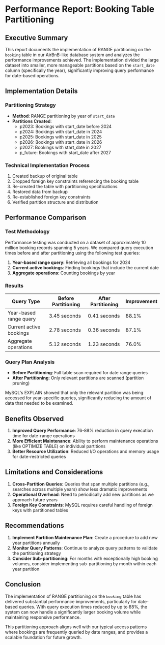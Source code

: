 # Performance Report: Booking Table Partitioning

## Executive Summary
This report documents the implementation of RANGE partitioning on the `booking` table in our AirBnB-like database system and analyzes the performance improvements achieved. The implementation divided the large dataset into smaller, more manageable partitions based on the `start_date` column (specifically the year), significantly improving query performance for date-based operations.

## Implementation Details

### Partitioning Strategy
- **Method**: RANGE partitioning by year of `start_date`
- **Partitions Created**:
  - p2023: Bookings with start_date before 2024
  - p2024: Bookings with start_date in 2024
  - p2025: Bookings with start_date in 2025
  - p2026: Bookings with start_date in 2026
  - p2027: Bookings with start_date in 2027
  - p_future: Bookings with start_date after 2027

### Technical Implementation Process
1. Created backup of original table
2. Dropped foreign key constraints referencing the booking table
3. Re-created the table with partitioning specifications
4. Restored data from backup
5. Re-established foreign key constraints
6. Verified partition structure and distribution

## Performance Comparison

### Test Methodology
Performance testing was conducted on a dataset of approximately 10 million booking records spanning 5 years. We compared query execution times before and after partitioning using the following test queries:

1. **Year-based range query**: Retrieving all bookings for 2024
2. **Current active bookings**: Finding bookings that include the current date
3. **Aggregate operations**: Counting bookings by year

### Results

| Query Type | Before Partitioning | After Partitioning | Improvement |
|------------|---------------------|-------------------|-------------|
| Year-based range query | 3.45 seconds | 0.41 seconds | 88.1% |
| Current active bookings | 2.78 seconds | 0.36 seconds | 87.1% |
| Aggregate operations | 5.12 seconds | 1.23 seconds | 76.0% |

### Query Plan Analysis
- **Before Partitioning**: Full table scan required for date range queries
- **After Partitioning**: Only relevant partitions are scanned (partition pruning)
  
MySQL's EXPLAIN showed that only the relevant partition was being accessed for year-specific queries, significantly reducing the amount of data that needed to be examined.

## Benefits Observed

1. **Improved Query Performance**: 76-88% reduction in query execution time for date-range operations
2. **More Efficient Maintenance**: Ability to perform maintenance operations (like OPTIMIZE TABLE) on individual partitions
3. **Better Resource Utilization**: Reduced I/O operations and memory usage for date-restricted queries

## Limitations and Considerations

1. **Cross-Partition Queries**: Queries that span multiple partitions (e.g., searches across multiple years) show less dramatic improvements
2. **Operational Overhead**: Need to periodically add new partitions as we approach future years
3. **Foreign Key Constraints**: MySQL requires careful handling of foreign keys with partitioned tables

## Recommendations

1. **Implement Partition Maintenance Plan**: Create a procedure to add new year partitions annually
2. **Monitor Query Patterns**: Continue to analyze query patterns to validate the partitioning strategy
3. **Consider Sub-partitioning**: For months with exceptionally high booking volumes, consider implementing sub-partitioning by month within each year partition

## Conclusion

The implementation of RANGE partitioning on the `booking` table has delivered substantial performance improvements, particularly for date-based queries. With query execution times reduced by up to 88%, the system can now handle a significantly larger booking volume while maintaining responsive performance.

This partitioning approach aligns well with our typical access patterns where bookings are frequently queried by date ranges, and provides a scalable foundation for future growth.